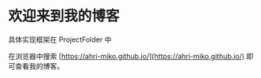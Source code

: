 # 欢迎来到我的博客

具体实现框架在 ProjectFolder 中

在浏览器中搜索 [https://ahri-miko.github.io/](https://ahri-miko.github.io/) 即可查看我的博客。
